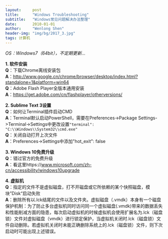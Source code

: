 ```yaml
---
layout:     post
title:      "Windows Troubleshooting"
subtitle:   "Windows常见问题解决办法整理"
date:       2010-01-01
author:     "Wenlong Shen"
header-img: "img/bg/2017_3.jpg"
tags: 计算机
---
```


<script type="text/javascript" src="https://cdn.mathjax.org/mathjax/latest/MathJax.js?config=default"></script>

*OS：Windows7（64bit），不定期更新...*

**1. 软件安装**  
**Q**：下载Chrome离线安装包  
**A**：http://www.google.cn/chrome/browser/desktop/index.html?standalone=1&platform=win64  
**Q**：Adobe Flash Player全版本通用安装  
**A**：https://get.adobe.com/cn/flashplayer/otherversions/  

**2. Sublime Text 3设置**  
**Q**：如何让Terminal插件启动CMD  
**A**：Terminal默认启动PowerShell，需要在Preferences->Package Settings->Terminal->Settings中更改设置`"terminal": "C:\\Windows\\System32\\cmd.exe"`  
**Q**：关闭自动打开上次文件  
**A**：Preferences->Settings中添加"hot_exit": false  

**3. Windows 10免费升级**  
**Q**：错过官方的免费升级  
**A**：看这里https://www.microsoft.com/zh-cn/accessibility/windows10upgrade  

**4. 虚拟机**  
**Q**：指定的文件不是虚拟磁盘，打不开磁盘或它所依赖的某个快照磁盘，模块”Disk“启动失败  
**A**：删除所有以.lck结尾的文件以及文件夹。虚拟磁盘（.vmdk）本身有一个磁盘保护机制：为了防止多台虚拟机同时访问同一个虚拟磁盘(.vmdk)带来的数据丢失和性能削减方面的隐患，每次启动虚拟机的时候虚拟机会使用扩展名为.lck（磁盘锁）文件对虚拟磁盘（vmdk）进行锁定保护，当虚拟机关闭时.lck（磁盘锁）文件自动删除。若虚拟机关闭时未能正确删除系统上的.lck（磁盘锁）文件，则下次启动时可能出现上述错误。

